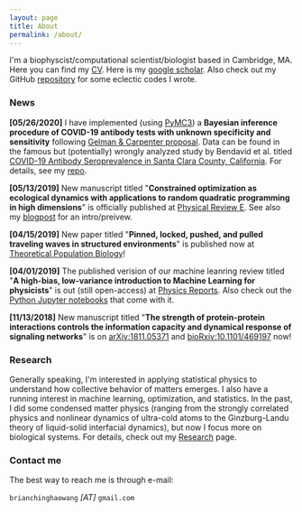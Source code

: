 ```yaml
---
layout: page
title: About
permalink: /about/
---
```



I'm a biophyscist/computational scientist/biologist based in Cambridge, MA. Here you can find my [CV](https://www.dropbox.com/s/4qdzrujpdiqe96l/CHW_CV.pdf?dl=0). Here is my [google scholar](https://scholar.google.com/citations?user=_-ylxpYAAAAJ&hl=en). Also check out my GitHub [repository](https://github.com/chinghao0703) for some eclectic codes I wrote. 



### News ###

**[05/26/2020]** 
I have implemented (using [PyMC3](https://docs.pymc.io/)) a **Bayesian inference procedure of COVID-19 antibody tests with unknown specificity and sensitivity** following [Gelman & Carpenter proposal](http://www.stat.columbia.edu/~gelman/research/unpublished/specificity.pdf). Data can be found in the famous but (potentially) wrongly analyzed study by Bendavid et al. titled [COVID-19 Antibody Seroprevalence in Santa Clara County, California](https://www.medrxiv.org/content/10.1101/2020.04.14.20062463v2). For details, see my [repo](https://github.com/chinghao0703/Bayesian-Inference-covid-antibody-test).


**[05/13/2019]**
New manuscript titled "**Constrained optimization as ecological dynamics with applications to random quadratic programming in high dimensions**" is officially published at [Physical Review E](https://doi.org/10.1103/PhysRevE.99.052111). See also my [blogpost](https://chinghao0703.github.io/Recent-research-update/) for an intro/preivew. 

**[04/15/2019]**
New paper titled "**Pinned, locked, pushed, and pulled traveling waves in structured environments**" is published now at [Theoretical Population Biology](https://doi.org/10.1016/j.tpb.2019.04.003)!

**[04/01/2019]**
The published verision of our machine leanring review titled "**A high-bias, low-variance introduction to Machine Learning for physicists**" is out (still open-access) at [Physics Reports](https://doi.org/10.1016/j.physrep.2019.03.001). Also check out the [Python Jupyter notebooks](https://github.com/drckf/mlreview_notebooks) that come with it.

**[11/13/2018]**
New manuscript titled "**The strength of protein-protein interactions controls the information capacity and dynamical response of signaling networks**" is on [arXiv:1811.05371](https://arxiv.org/abs/1811.05371) and [bioRxiv:10.1101/469197](https://doi.org/10.1101/469197) now!




### Research ###

Generally speaking, I'm interested in applying statistical physics to understand how collective behavior of matters emerges. I also have a running interest in machine learning, optimization, and statistics. In the past, I did some condensed matter physics (ranging from the strongly correlated physics and nonlinear dynamics of ultra-cold atoms to the Ginzburg-Landu theory of liquid-solid interfacial dynamics), but now I focus more on biological systems. For details, check out my [Research](https://chinghao0703.github.io/Research/) page.


### Contact me

The best way to reach me is through e-mail:

`brianchinghaowang` *[AT]* `gmail.com`
